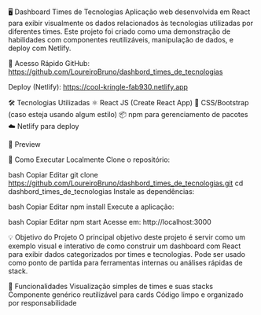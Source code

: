 🖥️ Dashboard Times de Tecnologias
Aplicação web desenvolvida em React para exibir visualmente os dados relacionados às tecnologias utilizadas por diferentes times. Este projeto foi criado como uma demonstração de habilidades com componentes reutilizáveis, manipulação de dados, e deploy com Netlify.

🚀 Acesso Rápido
GitHub: https://github.com/LoureiroBruno/dashbord_times_de_tecnologias

Deploy (Netlify): https://cool-kringle-fab930.netlify.app

🛠 Tecnologias Utilizadas
⚛️ React JS (Create React App)
🎨 CSS/Bootstrap (caso esteja usando algum estilo)
📦 npm para gerenciamento de pacotes
☁️ Netlify para deploy

📸 Preview

📂 Como Executar Localmente
Clone o repositório:

bash
Copiar
Editar
git clone https://github.com/LoureiroBruno/dashbord_times_de_tecnologias.git
cd dashbord_times_de_tecnologias
Instale as dependências:

bash
Copiar
Editar
npm install
Execute a aplicação:

bash
Copiar
Editar
npm start
Acesse em: http://localhost:3000

💡 Objetivo do Projeto
O principal objetivo deste projeto é servir como um exemplo visual e interativo de como construir um dashboard com React para exibir dados categorizados por times e tecnologias. Pode ser usado como ponto de partida para ferramentas internas ou análises rápidas de stack.

🧩 Funcionalidades
Visualização simples de times e suas stacks
Componente genérico reutilizável para cards
Código limpo e organizado por responsabilidade

